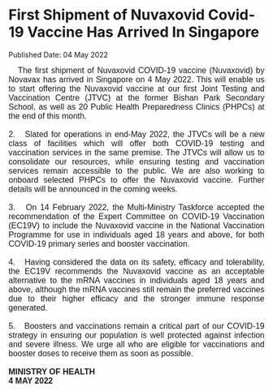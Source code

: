 <html>
    <meta http-equiv="Content-Type" content="text/html; charset=utf-8"/>
    <meta charset="utf-8"/>
    <title>First Shipment of Nuvaxovid Covid-19 Vaccine  Has Arrived In Singapore</title>
    <body><h1>First Shipment of Nuvaxovid Covid-19 Vaccine  Has Arrived In Singapore</h1>
    <p>Published Date: 04 May 2022</p> <p style="margin-left: 0cm; text-align: justify;"><span style="font-size: 12pt; font-family: Arial;">&nbsp; &nbsp;The first shipment of Nuvaxovid COVID-19 vaccine (Nuvaxovid) by Novavax has arrived in Singapore on 4 May 2022. This will enable us to start offering the&nbsp;Nuvaxovid vaccine at our first&nbsp;Joint Testing and Vaccination Centre&nbsp;(JTVC)&nbsp;at the former Bishan Park Secondary School, as well as 20 Public Health Preparedness Clinics (PHPCs)&nbsp;at the end of this month.<br><br>2. &nbsp;&nbsp;</span><span style="font-family: Arial; font-size: 16px; text-align: left;">Slated for operations in end-May 2022, the JTVCs will be a new class of facilities which will offer both COVID-19 testing and vaccination services in the same premise. The JTVCs will allow us to consolidate our resources, while ensuring testing and vaccination services remain accessible to the public. We are also working to onboard selected PHPCs to offer the Nuvaxovid vaccine. Further details will be announced in the coming weeks.&nbsp;<br><br>3. &nbsp;&nbsp;</span><span style="font-family: Arial; font-size: 16px; text-align: left;">On 14 February 2022, the Multi-Ministry Taskforce accepted the recommendation of the Expert Committee on COVID-19 Vaccination (EC19V) to include the Nuvaxovid vaccine in the National Vaccination Programme for use in individuals aged 18 years and above, for both COVID-19 primary series and booster vaccination.<br><br>4. &nbsp;&nbsp;</span><span style="font-family: Arial; font-size: 16px; text-align: left;">Having considered the data on its safety, efficacy and tolerability, the EC19V recommends the Nuvaxovid vaccine as an acceptable alternative to the mRNA vaccines in individuals aged 18 years and above, although the mRNA vaccines still remain the preferred vaccines due to their higher efficacy and the stronger immune response generated.<br><br>5. &nbsp;&nbsp;</span><span style="font-family: Arial; font-size: 16px; text-align: left;">Boosters and vaccinations remain a critical part of our COVID-19 strategy in ensuring our population is well protected against infection and severe illness. We urge all who are eligible for vaccinations and booster doses to receive them as soon as possible.<br></span><strong style="font-size: 16px; font-family: Arial; text-align: left;"><br>MINISTRY OF HEALTH<br></strong><strong style="font-size: 16px; font-family: Arial; text-align: left;">4 MAY 2022</strong></p><div></div><p style="margin-left: 0cm; text-align: justify;"><span style="font-family: Arial; font-size: 16px; text-align: left;"><br></span></p></body>
</html>